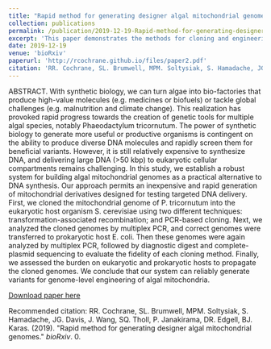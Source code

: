 ```yaml
---
title: "Rapid method for generating designer algal mitochondrial genomes"
collection: publications
permalink: /publication/2019-12-19-Rapid-method-for-generating-designer-algal-mitochondrial-genomes
excerpt: 'This paper demonstrates the methods for cloning and engineering of Phaeodactylum tricornutums mitochondrial genome. The mitochondrial genome was cloned in yeast and bacteria and found no significant host burden. Following research will detail methods for DNA delivery to P. tricornutum's mitochondria. Together, these techonlogies will estalish P. tricornutum as a model system for studying the mitochondria of diatoms and allow easy installation of biosynthetic pathways.'
date: 2019-12-19
venue: 'bioRxiv'
paperurl: 'http://rcochrane.github.io/files/paper2.pdf'
citation: 'RR. Cochrane, SL. Brumwell, MPM. Soltysiak, S. Hamadache, JG. Davis, J. Wang, SQ. Tholl, P. Janakirama, DR. Edgell, BJ. Karas. (2019). &quot;Rapid method for generating designer algal mitochondrial genomes.&quot; <i>bioRxiv</i>.'
---
```


ABSTRACT. With synthetic biology, we can turn algae into bio-factories that produce high-value molecules (e.g. medicines or biofuels) or tackle global challenges (e.g. malnutrition and climate change). This realization has provoked rapid progress towards the creation of genetic tools for multiple algal species, notably Phaeodactylum tricornutum. The power of synthetic biology to generate more useful or productive organisms is contingent on the ability to produce diverse DNA molecules and rapidly screen them for beneficial variants. However, it is still relatively expensive to synthesize DNA, and delivering large DNA (>50 kbp) to eukaryotic cellular compartments remains challenging. In this study, we establish a robust system for building algal mitochondrial genomes as a practical alternative to DNA synthesis. Our approach permits an inexpensive and rapid generation of mitochondrial derivatives designed for testing targeted DNA delivery. First, we cloned the mitochondrial genome of P. tricornutum into the eukaryotic host organism S. cerevisiae using two different techniques: transformation-associated recombination; and PCR-based cloning. Next, we analyzed the cloned genomes by multiplex PCR, and correct genomes were transferred to prokaryotic host E. coli. Then these genomes were again analyzed by multiplex PCR, followed by diagnostic digest and complete-plasmid sequencing to evaluate the fidelity of each cloning method. Finally, we assessed the burden on eukaryotic and prokaryotic hosts to propagate the cloned genomes. We conclude that our system can reliably generate variants for genome-level engineering of algal mitochondria.

[Download paper here](https://rcochrane.github.io/files/paper2.pdf)

Recommended citation: RR. Cochrane, SL. Brumwell, MPM. Soltysiak, S. Hamadache, JG. Davis, J. Wang, SQ. Tholl, P. Janakirama, DR. Edgell, BJ. Karas. (2019). "Rapid method for generating designer algal mitochondrial genomes." <i>bioRxiv</i>. 0.
